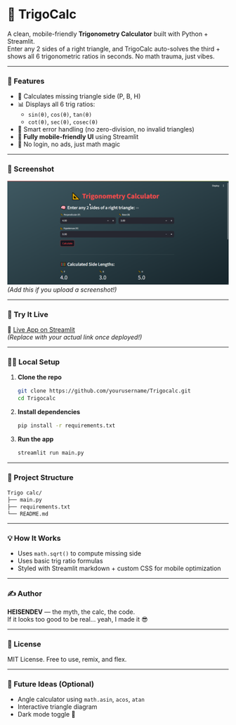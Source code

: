 # 📐 TrigoCalc

A clean, mobile-friendly **Trigonometry Calculator** built with Python + Streamlit.  
Enter any 2 sides of a right triangle, and TrigoCalc auto-solves the third + shows all 6 trigonometric ratios in seconds. No math trauma, just vibes.

---

### 🌟 Features

- 🧠 Calculates missing triangle side (P, B, H)  
- 📊 Displays all 6 trig ratios:
  - `sin(θ)`, `cos(θ)`, `tan(θ)`
  - `cot(θ)`, `sec(θ)`, `cosec(θ)`
- 🧮 Smart error handling (no zero-division, no invalid triangles)
- 📱 **Fully mobile-friendly UI** using Streamlit
- 🧨 No login, no ads, just math magic

---

### 📸 Screenshot

![TrigoCalc Screenshot](screenshot.png)  
*(Add this if you upload a screenshot!)*

---

### 🚀 Try It Live

🔗 [Live App on Streamlit](https://your-streamlit-link-here)  
*(Replace with your actual link once deployed!)*

---

### 🧑‍💻 Local Setup

1. **Clone the repo**  
   ```bash
   git clone https://github.com/yourusername/Trigocalc.git
   cd Trigocalc
   ```

2. **Install dependencies**  
   ```bash
   pip install -r requirements.txt
   ```

3. **Run the app**  
   ```bash
   streamlit run main.py
   ```

---

### 📂 Project Structure

```
Trigo calc/
├── main.py
├── requirements.txt
└── README.md
```

---

### 💡 How It Works

- Uses `math.sqrt()` to compute missing side
- Uses basic trig ratio formulas
- Styled with Streamlit markdown + custom CSS for mobile optimization

---

### ✍️ Author

**HEISENDEV** — the myth, the calc, the code.  
If it looks too good to be real... yeah, I made it 😎

---

### 📜 License

MIT License. Free to use, remix, and flex.

---

### 🧪 Future Ideas (Optional)

- Angle calculator using `math.asin`, `acos`, `atan`
- Interactive triangle diagram
- Dark mode toggle 🌙